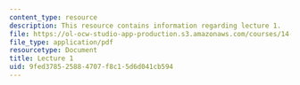 ```yaml
---
content_type: resource
description: This resource contains information regarding lecture 1.
file: https://ol-ocw-studio-app-production.s3.amazonaws.com/courses/14-75-political-economy-and-economic-development-fall-2012/9fed378525884707f8c15d6d041cb594_MIT14_75F12_Lec1.pdf
file_type: application/pdf
resourcetype: Document
title: Lecture 1
uid: 9fed3785-2588-4707-f8c1-5d6d041cb594
---
```

